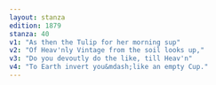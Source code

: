 ```yaml
---
layout: stanza
edition: 1879
stanza: 40
v1: "As then the Tulip for her morning sup"
v2: "Of Heav'nly Vintage from the soil looks up,"
v3: "Do you devoutly do the like, till Heav'n"
v4: "To Earth invert you&mdash;like an empty Cup."
---
```

